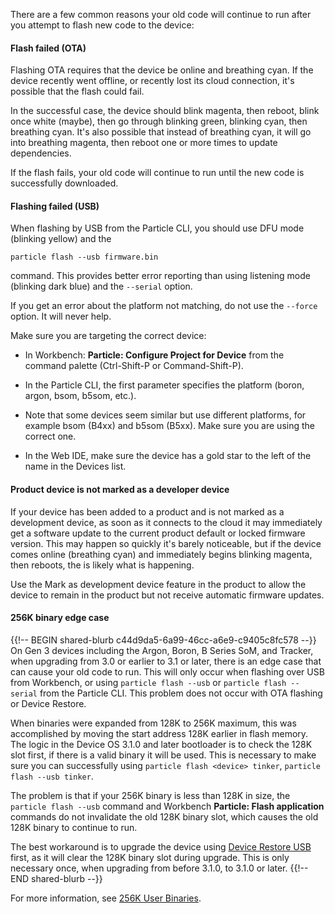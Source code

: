 There are a few common reasons your old code will continue to run after you attempt to flash new code to the device:

#### Flash failed (OTA)

Flashing OTA requires that the device be online and breathing cyan. If the device recently went offline, or recently lost its cloud connection, it's possible that the flash could fail. 

In the successful case, the device should blink magenta, then reboot, blink once white (maybe), then go through blinking green, blinking cyan, then breathing cyan. It's also possible that instead of breathing cyan, it will go into breathing magenta, then reboot one or more times to update dependencies.

If the flash fails, your old code will continue to run until the new code is successfully downloaded.

#### Flashing failed (USB)

When flashing by USB from the Particle CLI, you should use DFU mode (blinking yellow) and the

```
particle flash --usb firmware.bin
```

command. This provides better error reporting than using listening mode (blinking dark blue) and the `--serial` option.

If you get an error about the platform not matching, do not use the `--force` option. It will never help. 

Make sure you are targeting the correct device:

- In Workbench: **Particle: Configure Project for Device** from the command palette (Ctrl-Shift-P or Command-Shift-P).

- In the Particle CLI, the first parameter specifies the platform (boron, argon, bsom, b5som, etc.).

- Note that some devices seem similar but use different platforms, for example bsom (B4xx) and b5som (B5xx). Make sure you are using the correct one.

- In the Web IDE, make sure the device has a gold star to the left of the name in the Devices list.


#### Product device is not marked as a developer device

If your device has been added to a product and is not marked as a development device, as soon as it connects to the cloud it may immediately get a software update to the current product default or locked firmware version. This may happen so quickly it's barely noticeable, but if the device comes online (breathing cyan) and immediately begins blinking magenta, then reboots, the is likely what is happening.

Use the Mark as development device feature in the product to allow the device to remain in the product but not receive automatic firmware updates.

#### 256K binary edge case

{{!-- BEGIN shared-blurb c44d9da5-6a99-46cc-a6e9-c9405c8fc578 --}}
On Gen 3 devices including the Argon, Boron, B Series SoM, and Tracker, when upgrading from 3.0 or earlier to 3.1 or later, there is an edge case that can cause your old code to run. This will only occur when flashing over USB from Workbench, or using `particle flash --usb` or `particle flash --serial` from the Particle CLI. This problem does not occur with OTA flashing or Device Restore.

When binaries were expanded from 128K to 256K maximum, this was accomplished by moving the start address 128K earlier in flash memory. The logic in the Device OS 3.1.0 and later bootloader is to check the 128K slot first, if there is a valid binary it will be used. This is necessary to make sure you can successfully using `particle flash <device> tinker`, `particle flash --usb tinker`.

The problem is that if your 256K binary is less than 128K in size, the `particle flash --usb` command and Workbench **Particle: Flash application** commands do not invalidate the old 128K binary slot, which causes the old 128K binary to continue to run.

The best workaround is to upgrade the device using [Device Restore USB](/tools/device-restore/device-restore-usb/) first, as it will clear the 128K binary slot during upgrade. This is only necessary once, when upgrading from before 3.1.0, to 3.1.0 or later.
{{!-- END shared-blurb --}}

For more information, see [256K User Binaries](/reference/device-os/256K-user-binaries/).
